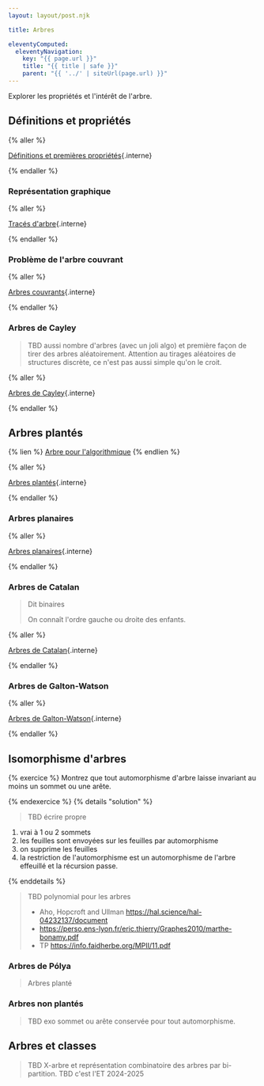 ```yaml
---
layout: layout/post.njk

title: Arbres

eleventyComputed:
  eleventyNavigation:
    key: "{{ page.url }}"
    title: "{{ title | safe }}"
    parent: "{{ '../' | siteUrl(page.url) }}"
---
```


Explorer les propriétés et l'intérêt de l'arbre.

## Définitions et propriétés

{% aller %}

[Définitions et premières propriétés](définitions){.interne}

{% endaller %}

### Représentation graphique

{% aller %}

[Tracés d'arbre](tracés){.interne}

{% endaller %}

### Problème de l'arbre couvrant

{% aller %}

[Arbres couvrants](arbres-couvrants){.interne}

{% endaller %}

### Arbres de Cayley

 > TBD aussi nombre d'arbres (avec un joli algo) et première façon de tirer des arbres aléatoirement. Attention au tirages aléatoires de structures discrète, ce n'est pas aussi simple qu'on le croit.

{% aller %}

[Arbres de Cayley](cayley){.interne}

{% endaller %}

## Arbres plantés

{% lien %}
[Arbre pour l'algorithmique](https://chauvin.perso.math.cnrs.fr/book.pdf)
{% endlien %}

{% aller %}

[Arbres plantés](arbres-plantés){.interne}

{% endaller %}

### Arbres planaires

{% aller %}

[Arbres planaires](arbres-planaires){.interne}

{% endaller %}

### Arbres de Catalan

> Dit binaires
>
> On connaît l'ordre gauche ou droite des enfants.

{% aller %}

[Arbres de Catalan](arbres-catalan){.interne}

{% endaller %}

### Arbres de Galton-Watson

{% aller %}

[Arbres de Galton-Watson](arbre-galton-watson){.interne}

{% endaller %}

## Isomorphisme d'arbres

{% exercice %}
Montrez que tout automorphisme d'arbre laisse invariant au moins un sommet ou une arête.

{% endexercice %}
{% details "solution" %}

> TBD écrire propre

1. vrai à 1 ou 2 sommets
2. les feuilles sont envoyées sur les feuilles par automorphisme
3. on supprime les feuilles
4. la restriction de l'automorphisme est un automorphisme de l'arbre effeuillé et la récursion passe.

{% enddetails %}

> TBD polynomial pour les arbres
>
> - Aho, Hopcroft and Ullman <https://hal.science/hal-04232137/document>
> - <https://perso.ens-lyon.fr/eric.thierry/Graphes2010/marthe-bonamy.pdf>
> - TP <https://info.faidherbe.org/MPII/11.pdf>

### Arbres de Pólya

> Arbres planté

### Arbres non plantés

> TBD exo sommet ou arête conservée pour tout automorphisme.

## Arbres et classes

> TBD X-arbre et représentation combinatoire des arbres par bi-partition.
> TBD c'est l'ET 2024-2025
